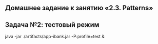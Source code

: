 ## Домашнее задание к занятию «2.3. Patterns»

## Задача №2: тестовый режим

java -jar ./artifacts/app-ibank.jar -P:profile=test &
